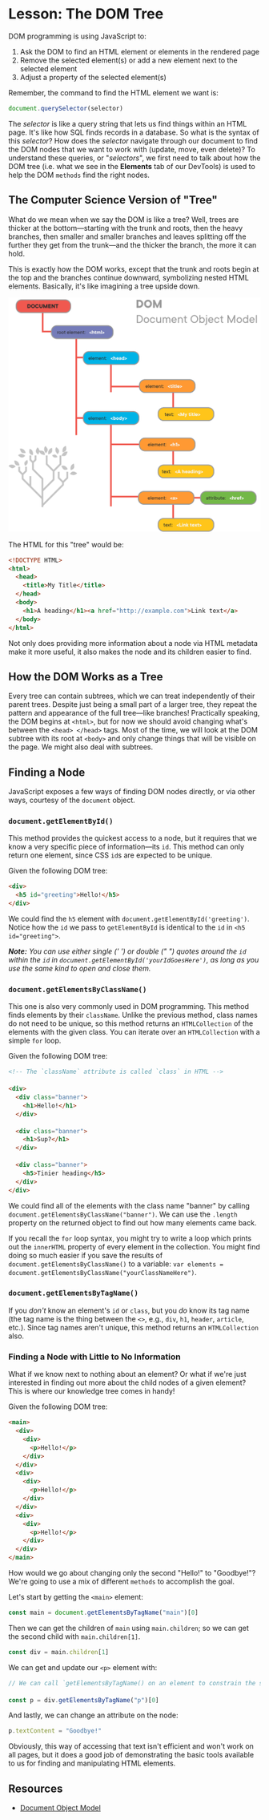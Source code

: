 # Lesson: The DOM Tree

DOM programming is using JavaScript to:

1. Ask the DOM to find an HTML element or elements in the rendered page
2. Remove the selected element(s) or add a new element next to the selected element
3. Adjust a property of the selected element(s)

Remember, the command to find the HTML element we want is:

```js
document.querySelector(selector)
```

The _selector_ is like a query string that lets us find things within an HTML page. It's like how SQL finds records in a database. So what is the syntax of this _selector_? How does the _selector_ navigate through our document to find the DOM nodes that we want to work with (update, move, even delete)? To understand these queries, or "_selectors_", we first need to talk about how the DOM tree (i.e. what we see in the **Elements** tab of our DevTools) is used to help the DOM `methods` find the right nodes.

## The Computer Science Version of "Tree"

What do we mean when we say the DOM is like a tree? Well, trees are thicker at the bottom—starting with the trunk and roots, then the heavy branches, then smaller and smaller branches and leaves splitting off the further they get from the trunk—and the thicker the branch, the more it can hold.

This is exactly how the DOM works, except that the trunk and roots begin at the top and the branches continue downward, symbolizing nested HTML elements. Basically, it's like imagining a tree upside down.

![Example of the JavaScript querySelector method](/public/images/front-end-web-programming-in-javascript/dom-tree.png)

The HTML for this "tree" would be:

```html
<!DOCTYPE HTML>
<html>
  <head>
    <title>My Title</title>
  </head>
  <body>
    <h1>A heading</h1><a href="http://example.com">Link text</a>
  </body>
</html>
```

Not only does providing more information about a node via HTML metadata make it more useful, it also makes the node and its children easier to find.

## How the DOM Works as a Tree

Every tree can contain subtrees, which we can treat independently of their parent trees. Despite just being a small part of a larger tree, they repeat the pattern and appearance of the full tree—like branches! Practically speaking, the DOM begins at `<html>`, but for now we should avoid changing what's between the `<head> </head>` tags. Most of the time, we will look at the DOM subtree with its root at `<body>` and only change things that will be visible on the page. We might also deal with subtrees.

## Finding a Node

JavaScript exposes a few ways of finding DOM nodes directly, or via other ways, courtesy of the `document` object.

### `document.getElementById()`

This method provides the quickest access to a node, but it requires that we know a very specific piece of information—its `id`. This method can only return one element, since CSS `id`s are expected to be unique.

Given the following DOM tree:

```html
<div>
  <h5 id="greeting">Hello!</h5>
</div>
```

We could find the `h5` element with `document.getElementById('greeting')`. Notice how the `id` we pass to `getElementById` is identical to the `id` in `<h5 id="greeting">`.

_**Note:** You can use either single (' ') or double (" ") quotes around the `id` within the `id` in `document.getElementById('yourIdGoesHere')`, as long as you use the same kind to open and close them._

### `document.getElementsByClassName()`

This one is also very commonly used in DOM programming. This method finds elements by their `className`. Unlike the previous method, class names do not need to be unique, so this method returns an `HTMLCollection` of the elements with the given class. You can iterate over an `HTMLCollection` with a simple `for` loop.

Given the following DOM tree:

```html
<!-- The `className` attribute is called `class` in HTML -->

<div>
  <div class="banner">
    <h1>Hello!</h1>
  </div>

  <div class="banner">
    <h1>Sup?</h1>
  </div>

  <div class="banner">
    <h5>Tinier heading</h5>
  </div>
</div>
```

We could find all of the elements with the class name "banner" by calling `document.getElementsByClassName("banner")`. We can use the `.length` property on the returned object to find out how many elements came back.

If you recall the `for` loop syntax, you might try to write a loop which prints out the `innerHTML` property of every element in the collection. You might find doing so much easier if you save the results of `document.getElementsByClassName()` to a variable: `var elements = document.getElementsByClassName("yourClassNameHere")`.

### `document.getElementsByTagName()`

If you _don't_ know an element's `id` or `class`, but you _do_ know its tag name (the tag name is the thing between the `<>`, e.g., `div`, `h1`, `header`, `article`, etc.). Since tag names aren't unique, this method returns an `HTMLCollection` also.

### Finding a Node with Little to No Information

What if we know next to nothing about an element? Or what if we're just interested in finding out more about the child nodes of a given element? This is where our knowledge tree comes in handy!

Given the following DOM tree:

```html
<main>
  <div>
    <div>
      <p>Hello!</p>
    </div>
  </div>
  <div>
    <div>
      <p>Hello!</p>
    </div>
  </div>
  <div>
    <div>
      <p>Hello!</p>
    </div>
  </div>
</main>
```

How would we go about changing only the second "Hello!" to "Goodbye!"? We're going to use a mix of different `methods` to accomplish the goal.

Let's start by getting the `<main>` element:

```js
const main = document.getElementsByTagName("main")[0]
```

Then we can get the children of `main` using `main.children`; so we can get the second child with `main.children[1]`.

```js
const div = main.children[1]
```

We can get and update our `<p>` element with:

```js
// We can call `getElementsByTagName() on an element to constrain the search to its children!

const p = div.getElementsByTagName("p")[0]
```

And lastly, we can change an attribute on the node:

```js
p.textContent = "Goodbye!"
```

Obviously, this way of accessing that text isn't efficient and won't work on all pages, but it does a good job of demonstrating the basic tools available to us for finding and manipulating HTML elements.

## Resources

- [Document Object Model](https://developer.mozilla.org/en-US/docs/Web/API/Document_Object_Model)
